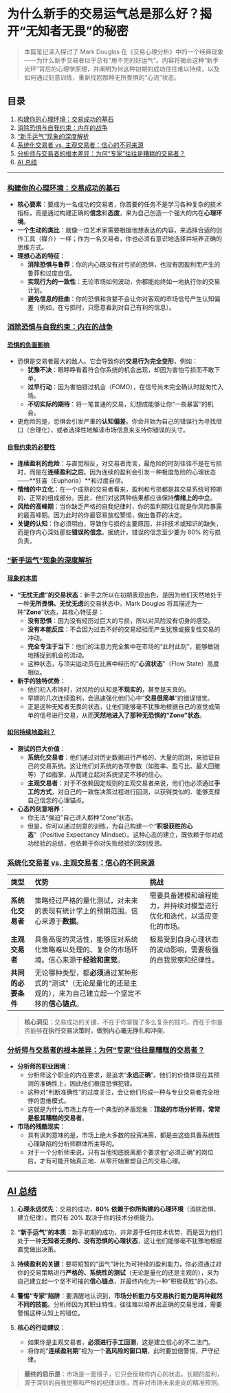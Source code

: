 # 为什么新手的交易运气总是那么好？揭开“无知者无畏”的秘密

> 本篇笔记深入探讨了 Mark Douglas 在《交易心理分析》中的一个经典现象——为什么新手交易者似乎总有“用不完的好运气”。内容将揭示这种“新手光环”背后的心理学原理，并阐明为何这种初期的成功往往难以持续，以及如何通过刻意训练，重新找回那种无所畏惧的“心流”状态。

## 目录

1.  [构建你的心理环境：交易成功的基石](#构建你的心理环境交易成功的基石)
2.  [消除恐惧与自我约束：内在的战争](#消除恐惧与自我约束内在的战争)
3.  [“新手运气”现象的深度解析](#新手运气现象的深度解析)
4.  [系统化交易者 vs. 主观交易者：信心的不同来源](#系统化交易者-vs-主观交易者信心的不同来源)
5.  [分析师与交易者的根本差异：为何“专家”往往是糟糕的交易者？](#分析师与交易者的根本差异为何专家往往是糟糕的交易者)
6.  [AI 总结](#ai-总结)

---

### [构建你的心理环境：交易成功的基石](https://www.youtube.com/watch?v=f4nv9aGmdiU&t=0s)

-   **核心要素**：要成为一名成功的交易者，你首要的任务不是学习各种复杂的技术指标，而是通过构建正确的**信念**和**态度**，来为自己创造一个强大的内在**心理环境**。
-   **一个生动的类比**：就像一位艺术家需要根据他想表达的内容，来选择合适的创作工具（媒介）一样；作为一名交易者，你也必须有意识地选择并培养正确的思维方式。
-   **理想心态的特征**：
    -   **消除恐惧与鲁莽**：你的内心既没有对亏损的恐惧，也没有因盈利而产生的鲁莽和过度自信。
    -   **实现行为的一致性**：无论市场如何波动，你都能始终如一地执行你的交易计划。
    -   **避免信息的扭曲**：你的恐惧和贪婪不会让你对客观的市场信号产生认知偏差（例如，在亏损时，只愿意看到对自己有利的信息）。

### [消除恐惧与自我约束：内在的战争](https://www.youtube.com/watch?v=f4nv9aGmdiU&t=29s)

#### [恐惧的负面影响](https://www.youtube.com/watch?v=f4nv9aGmdiU&t=59s)

-   恐惧是交易者最大的敌人。它会导致你的**交易行为完全变形**，例如：
    -   **犹豫不决**：眼睁睁看着符合你系统的机会出现，却因为害怕亏损而不敢下单。
    -   **过早行动**：因为害怕错过机会（FOMO），在信号尚未完全确认时就匆忙入场。
    -   **不切实际的期待**：将一笔普通的交易，幻想成能够让你“一夜暴富”的机会。
-   更危险的是，恐惧会引发严重的**认知偏差**。你会开始为自己的错误行为寻找借口（合理化），或者选择性地解读市场信息来支持你错误的头寸。

#### [自我约束的必要性](https://www.youtube.com/watch?v=f4nv9aGmdiU&t=98s)

-   **连续盈利的危险**：与直觉相反，对交易者而言，最危险的时刻往往不是在亏损时，而是在**连续盈利之后**。因为连续的盈利会引发一种极度危险的心理状态——**狂喜（Euphoria）**和过度自信。
-   **情绪的中立化**：在一个成熟的交易者看来，盈利和亏损都是其交易系统可预期的、正常的组成部分。因此，他们对这两种结果都应该保持**情绪上的中立**。
-   **风险的高峰期**：当你缺乏严格的自我纪律时，你的盈利期往往就是你风险暴露的最高峰期。因为此时的你最容易放松警惕，做出鲁莽的决定。
-   **关键的认知**：你必须明白，导致你亏损的主要原因，并非技术或知识的缺失，而是你内心深处那些**错误的信念**。据统计，错误的信念至少要为 80% 的亏损负责。

### [“新手运气”现象的深度解析](https://www.youtube.com/watch?v=f4nv9aGmdiU&t=378s)

#### [现象的本质](https://www.youtube.com/watch?v=f4nv9aGmdiU&t=403s)

-   **“无忧无虑”的交易状态**：新手之所以在初期表现出色，是因为他们天然地处于一种**无所畏惧、无忧无虑**的交易状态中。Mark Douglas 将其描述为一种“**Zone**”状态，其核心特征是：
    -   **没有恐惧**：因为没有经历过巨大的亏损，所以对风险没有切身的感受。
    -   **没有本能反应**：不会因为过去不好的交易经验而产生犹豫或报复性交易的冲动。
    -   **完全专注于当下**：他们的注意力完全集中在市场的“此时此刻”，能够敏锐地捕捉到机会的流动。
    -   这种状态，与顶尖运动员在比赛中经历的“**心流状态**”（Flow State）高度相似。
-   **新手的独特优势**：
    -   他们初入市场时，对风险的认知是**不现实的**，甚至是天真的。
    -   早期的几次连续盈利，会迅速强化他们心中“**交易很简单**”的错误错觉。
    -   正是这种无知者无畏的状态，让他们能够毫不犹豫地根据自己的直觉或简单的信号进行交易，从而**天然地进入了那种无恐惧的“Zone”状态**。

#### [如何持续地盈利？](https://www.youtube.com/watch?v=f4nv9aGmdiU&t=527s)

-   **测试的巨大价值**：
    -   **系统化交易者**：他们通过对历史数据进行严格的、大量的回测，来验证自己的交易系统。这让他们对系统的各项参数（如胜率、盈亏比、最大回撤等）了如指掌，从而建立起对系统坚定不移的信心。
    -   **主观交易者**：对于不依赖固定规则的主观交易者来说，他们也必须通过**手工的方式**，对自己的一致性决策过程进行回测，以获得类似的、能够支撑自己信念的心理锚点。
-   **心态的刻意培养**：
    -   你无法“强迫”自己进入那种“Zone”状态。
    -   但是，你可以通过刻意的训练，为自己构建一个“**积极获胜的心态**”（Positive Expectancy Mindset）。这种心态的建立，既依赖于你对成功经验的总结，也依赖于你对失败经验的深刻反思。

### [系统化交易者 vs. 主观交易者：信心的不同来源](https://www.youtube.com/watch?v=f4nv9aGmdiU&t=434s)

| 类型 | 优势 | 挑战 |
| :--- | :--- | :--- |
| **系统化交易者** | 策略经过严格的量化测试，对未来的表现有统计学上的预期范围。信心来源于**数据**。 | 需要具备建模和编程能力，并持续对模型进行优化和迭代，以适应变化的市场。 |
| **主观交易者** | 具备高度的灵活性，能够应对系统化策略难以处理的、复杂的市场环境。信心来源于**经验和直觉**。 | 极易受到自身心理状态的波动影响，需要极强的自我觉察和纪律性。 |
| **共同的必要条件** | 无论哪种类型，都**必须**通过某种形式的“测试”（无论是量化的还是主观的），来为自己建立起一个坚定不移的**信心锚点**。 |

> **核心洞见**：交易成功的关键，不在于你掌握了多么复杂的技巧，而在于你是否能够**在执行交易决策时，做到内心毫无挣扎和冲突**。

### [分析师与交易者的根本差异：为何“专家”往往是糟糕的交易者？](https://www.youtube.com/watch?v=f4nv9aGmdiU&t=706s)

-   **分析师的职业困境**：
    -   分析师这个职业的内在要求，是追求“**永远正确**”。他们的价值体现在其预测的准确性上，因此他们极度恐惧犯错。
    -   这种对“判断准确性”的过度关注，会让他们形成一种与专业交易者完全相悖的思维模式。
    -   这就是为什么市场上存在一个典型的矛盾现象：**顶级的市场分析师，常常是极其糟糕的交易者**。
-   **市场的残酷现实**：
    -   具有讽刺意味的是，市场上绝大多数的投资决策，都是由这些具备系统性心理缺陷的分析师群体所主导的。
    -   对于一个分析师来说，只有当他彻底脱离那个要求他“必须正确”的岗位后，才有可能开始真正地、从零开始重塑自己的交易心理。

---

## [AI 总结](https://www.youtube.com/watch?v=f4nv9aGmdiU&t=706s)

1.  **心理永远优先**：交易的成功，**80% 依赖于你所构建的心理环境**（消除恐惧、建立纪律），而只有 20% 取决于你的技术分析能力。

2.  **“新手运气”的本质**：新手初期的成功，并非源于任何技术优势，而是因为他们处于一种**无知者无畏的、没有恐惧的心理状态**，这让他们能够毫不犹豫地根据直觉做出决策。

3.  **持续盈利的关键**：要将短暂的“运气”转化为可持续的盈利能力，你必须通过对你的交易策略进行**严格的、系统性的测试**（无论是量化的还是主观的），来为自己建立起一个坚不可摧的**信心锚点**，并最终内化为一种“积极获胜”的心态。

4.  **警惕“专家”陷阱**：要清醒地认识到，**市场分析能力与交易执行能力是两种截然不同的技能**。分析师因为其职业特性，往往难以培养出正确的交易思维，需要警惕这种认知上的错位。

5.  **核心的行动建议**：
    -   如果你是主观交易者，**必须进行手工回测**，这是建立信心的不二法门。
    -   将你的“**连续盈利期**”视为一个**高风险的窗口期**，此时要加倍警惕，严守纪律。

> **最终的启示是**：市场是一面镜子，它只会反映你内心的状态。长期的盈利，源于深刻的自我觉察和严格的纪律训练，而非对市场未来走向的精准预测。